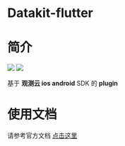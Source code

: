 
# Datakit-flutter


# 简介
![](https://img.shields.io/badge/dynamic/json?label=pub.dev&color=blue&query=$.version&uri=https://static.guance.com/ft-sdk-package/badge/flutter/version.json) 
![](https://img.shields.io/badge/dynamic/json?label=platform&color=lightgrey&query=$.platform&uri=https://static.guance.com/ft-sdk-package/badge/flutter/info.json)

基于 **观测云 ios android** SDK 的 **plugin**

# 使用文档

请参考官方文档 [点击这里](https://docs.guance.com/real-user-monitoring/flutter/app-access/)